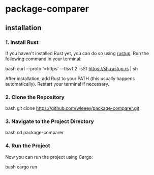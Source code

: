 # package-comparer

## installation

### 1. Install Rust

If you haven't installed Rust yet, you can do so using [rustup](https://rustup.rs/). Run the following command in your terminal:

bash
curl --proto '=https' --tlsv1.2 -sSf https://sh.rustup.rs | sh

After installation, add Rust to your PATH (this usually happens automatically). Restart your terminal if necessary.

### 2. Clone the Repository

bash
git clone https://github.com/wleeey/package-comparer.git

### 3. Navigate to the Project Directory

bash
cd package-comparer

### 4. Run the Project

Now you can run the project using Cargo:

bash
cargo run
